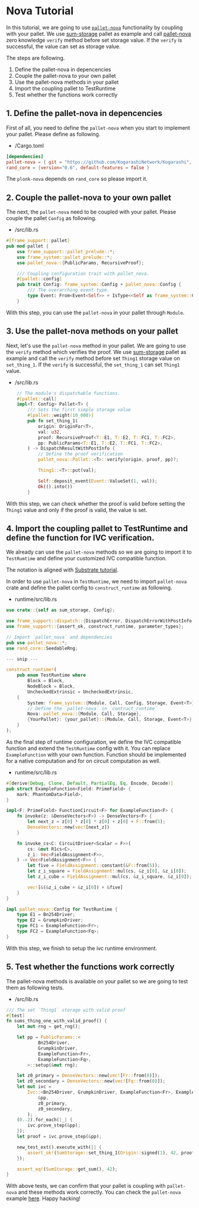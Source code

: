 # Nova Tutorial

In this tutorial, we are going to use [`pallet-nova`](https://github.com/KogarashiNetwork/Kogarashi/tree/master/pallet/nova) functionality by coupling with your pallet. We use [sum-storage](https://github.com/JoshOrndorff/recipes/tree/master/pallets/sum-storage) pallet as example and call [pallet-nova](https://github.com/KogarashiNetwork/Kogarashi/tree/master/pallet/nova) zero knowledge `verify` method before set storage value. If the `verify` is successful, the value can set as storage value.

The steps are following.

1. Define the pallet-nova in depencencies
2. Couple the pallet-nova to your own pallet
3. Use the pallet-nova methods in your pallet
4. Import the coupling pallet to TestRuntime
5. Test whether the functions work correctly

## 1. Define the pallet-nova in depencencies
First of all, you need to define the `pallet-nova` when you start to implement your pallet. Please define as following.

- <your-pallet>/Cargo.toml
```toml
[dependencies]
pallet-nova = { git = "https://github.com/KogarashiNetwork/Kogarashi", branch = "master", default-features = false }
rand_core = {version="0.6", default-features = false }
```

The `plonk-nova` depends on `rand_core` so please import it.

## 2. Couple the pallet-nova to your own pallet

The next, the `pallet-nova` need to be coupled with your pallet. Please couple the pallet `Config` as following.

- <your-pallet>/src/lib.rs
```rs
#[frame_support::pallet]
pub mod pallet {
    use frame_support::pallet_prelude::*;
    use frame_system::pallet_prelude::*;
    use pallet_nova::{PublicParams, RecursiveProof};

    /// Coupling configuration trait with pallet_nova.
    #[pallet::config]
    pub trait Config: frame_system::Config + pallet_nova::Config {
        /// The overarching event type.
        type Event: From<Event<Self>> + IsType<<Self as frame_system::Config>::Event>;
    }
```
With this step, you can use the `pallet-nova` in your pallet through `Module`.

## 3. Use the pallet-nova methods on your pallet
Next, let's use the `pallet-nova` method in your pallet. We are going to use the `verify` method which verifies the proof. We use [sum-storage](https://github.com/JoshOrndorff/recipes/tree/master/pallets/sum-storage) pallet as example and call the `verify` method before set `Thing1` storage value on `set_thing_1`. If the `verify` is successful, the `set_thing_1` can set `Thing1` value.

- <your-pallet>/src/lib.rs
```rust
    // The module's dispatchable functions.
    #[pallet::call]
    impl<T: Config> Pallet<T> {
        /// Sets the first simple storage value
        #[pallet::weight(10_000)]
        pub fn set_thing_1(
            origin: OriginFor<T>,
            val: u32,
            proof: RecursiveProof<T::E1, T::E2, T::FC1, T::FC2>,
            pp: PublicParams<T::E1, T::E2, T::FC1, T::FC2>,
        ) -> DispatchResultWithPostInfo {
            // Define the proof verification
            pallet_nova::Pallet::<T>::verify(origin, proof, pp)?;

            Thing1::<T>::put(val);

            Self::deposit_event(Event::ValueSet(1, val));
            Ok(().into())
        }
```
With this step, we can check whether the proof is valid before setting the `Thing1` value and only if the proof is valid, the value is set.

## 4. Import the coupling pallet to TestRuntime and define the function for IVC verification.
We already can use the `pallet-nova` methods so we are going to import it to `TestRumtime` and define your customized IVC compatible function.

The notation is aligned with [Substrate tutorial](https://docs.substrate.io/reference/how-to-guides/basics/import-a-pallet/).

In order to use `pallet-nova` in `TestRuntime`, we need to import `pallet-nova` crate and define the pallet config to `construct_runtime` as following.

- runtime/src/lib.rs
```rust
use crate::{self as sum_storage, Config};

use frame_support::dispatch::{DispatchError, DispatchErrorWithPostInfo, PostDispatchInfo};
use frame_support::{assert_ok, construct_runtime, parameter_types};

// Import `pallet_nova` and dependencies
pub use pallet_nova::*;
use rand_core::SeedableRng;

--- snip ---

construct_runtime!(
    pub enum TestRuntime where
        Block = Block,
        NodeBlock = Block,
        UncheckedExtrinsic = UncheckedExtrinsic,
    {
        System: frame_system::{Module, Call, Config, Storage, Event<T>},
        // Define the `pallet-nova` in `contruct_runtime`
        Nova: pallet_nova::{Module, Call, Storage},
        {YourPallet}: {your_pallet}::{Module, Call, Storage, Event<T>},
    }
);
```

As the final step of runtime configuration, we define the IVC compatible function and extend the `TestRuntime` config with it. You can replace `ExampleFunction` with your own function.
Function should be implemented for a native computation and for on circuit computation as well.

- runtime/src/lib.rs
```rust
#[derive(Debug, Clone, Default, PartialEq, Eq, Encode, Decode)]
pub struct ExampleFunction<Field: PrimeField> {
    mark: PhantomData<Field>,
}

impl<F: PrimeField> FunctionCircuit<F> for ExampleFunction<F> {
    fn invoke(z: &DenseVectors<F>) -> DenseVectors<F> {
        let next_z = z[0] * z[0] * z[0] + z[0] + F::from(5);
        DenseVectors::new(vec![next_z])
    }

    fn invoke_cs<C: CircuitDriver<Scalar = F>>(
        cs: &mut R1cs<C>,
        z_i: Vec<FieldAssignment<F>>,
    ) -> Vec<FieldAssignment<F>> {
        let five = FieldAssignment::constant(&F::from(5));
        let z_i_square = FieldAssignment::mul(cs, &z_i[0], &z_i[0]);
        let z_i_cube = FieldAssignment::mul(cs, &z_i_square, &z_i[0]);

        vec![&(&z_i_cube + &z_i[0]) + &five]
    }
}

impl pallet_nova::Config for TestRuntime {
    type E1 = Bn254Driver;
    type E2 = GrumpkinDriver;
    type FC1 = ExampleFunction<Fr>;
    type FC2 = ExampleFunction<Fq>;
}
```
With this step, we finish to setup the ivc runtime environment.

## 5. Test whether the functions work correctly
The pallet-nova methods is available on your pallet so we are going to test them as following tests.

- <your-pallet>/src/lib.rs
```rust
/// The set `Thing1` storage with valid proof
#[test]
fn sums_thing_one_with_valid_proof() {
    let mut rng = get_rng();

    let pp = PublicParams::<
            Bn254Driver,
            GrumpkinDriver,
            ExampleFunction<Fr>,
            ExampleFunction<Fq>,
        >::setup(&mut rng);

    let z0_primary = DenseVectors::new(vec![Fr::from(0)]);
    let z0_secondary = DenseVectors::new(vec![Fq::from(0)]);
    let mut ivc =
        Ivc::<Bn254Driver, GrumpkinDriver, ExampleFunction<Fr>, ExampleFunction<Fq>>::init(
            &pp,
            z0_primary,
            z0_secondary,
        );
    (0..2).for_each(|_| {
        ivc.prove_step(&pp);
    });
    let proof = ivc.prove_step(&pp);

    new_test_ext().execute_with(|| {
        assert_ok!(SumStorage::set_thing_1(Origin::signed(1), 42, proof, pp));
    });

    assert_eq!(SumStorage::get_sum(), 42);
}
```
With above tests, we can confirm that your pallet is coupling with `pallet-nova` and these methods work correctly. You can check the `pallet-nova` example [here](https://github.com/KogarashiNetwork/Kogarashi/blob/master/pallet/nova/src/tests.rs). Happy hacking!
